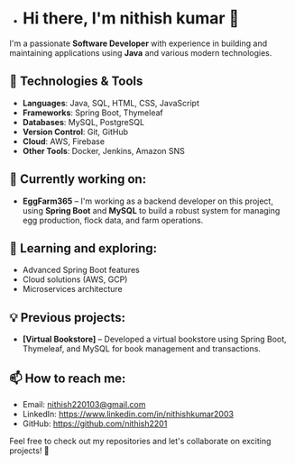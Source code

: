 - # Hi there, I'm nithish kumar 👋

I'm a passionate **Software Developer** with experience in building and maintaining applications using **Java** and various modern technologies.

## 🔧 Technologies & Tools
- **Languages**: Java, SQL, HTML, CSS, JavaScript
- **Frameworks**: Spring Boot, Thymeleaf
- **Databases**: MySQL, PostgreSQL
- **Version Control**: Git, GitHub
- **Cloud**: AWS, Firebase
- **Other Tools**: Docker, Jenkins, Amazon SNS

## 💼 Currently working on:
- **EggFarm365** – I'm working as a backend developer on this project, using **Spring Boot** and **MySQL** to build a robust system for managing egg production, flock data, and farm operations.

## 🌱 Learning and exploring:
- Advanced Spring Boot features
- Cloud solutions (AWS, GCP)
- Microservices architecture

## 💡 Previous projects:
- **[Virtual Bookstore]** – Developed a virtual bookstore using Spring Boot, Thymeleaf, and MySQL for book management and transactions.
  

## 📫 How to reach me:
- Email: nithish220103@gmail.com
- LinkedIn: https://www.linkedin.com/in/nithishkumar2003
- GitHub: https://github.com/nithish2201

Feel free to check out my repositories and let's collaborate on exciting projects! 🚀


<!---
nithish2201/nithish2201 is a ✨ special ✨ repository because its `README.md` (this file) appears on your GitHub profile.
You can click the Preview link to take a look at your changes.
--->
